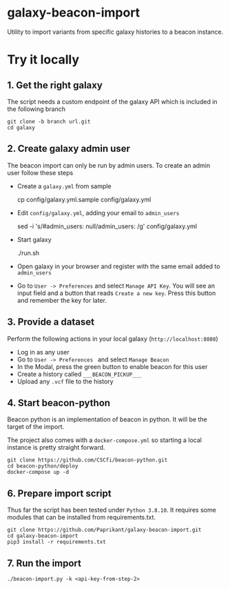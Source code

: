 # galaxy-beacon-import

Utility to import variants from specific galaxy histories to a beacon instance.

##


# Try it locally

## 1. Get the right galaxy

The script needs a custom endpoint of the galaxy API which is included in the following branch

    git clone -b branch url.git
    cd galaxy

## 2. Create galaxy admin user

The beacon import can only be run by admin users. To create an admin user follow these steps

* Create a `galaxy.yml` from sample


    cp config/galaxy.yml.sample config/galaxy.yml

* Edit `config/galaxy.yml`, adding your email to `admin_users`


    sed -i 's/#admin_users: null/admin_users: <your-email>/g' config/galaxy.yml



* Start galaxy

    
    ./run.sh


* Open galaxy in your browser and register with the same email added to `admin_users`

* Go to `User -> Preferences` and select `Manage API Key`. You will see an input field and a button that reads
`Create a new key`. Press this button and remember the key for later.

## 3. Provide a dataset

Perform the following actions in your local galaxy (`http://localhost:8080`)

* Log in as any user
* Go to `User -> Preferences ` and select `Manage Beacon`
* In the Modal, press the green button to enable beacon for this user
* Create a history called `___BEACON_PICKUP___`
* Upload any `.vcf` file to the history

## 4. Start beacon-python

Beacon python is an implementation of beacon in python. It will be the target of the import.

The project also comes with a `docker-compose.yml` so starting a local instance is pretty straight forward.

    git clone https://github.com/CSCfi/beacon-python.git
    cd beacon-python/deploy
    docker-compose up -d


## 6. Prepare import script

Thus far the script has been tested under `Python 3.8.10`. It requires some modules that can be installed from 
requirements.txt.

    git clone https://github.com/Paprikant/galaxy-beacon-import.git
    cd galaxy-beacon-import
    pip3 install -r requirements.txt
    
## 7. Run the import

    ./beacon-import.py -k <api-key-from-step-2>